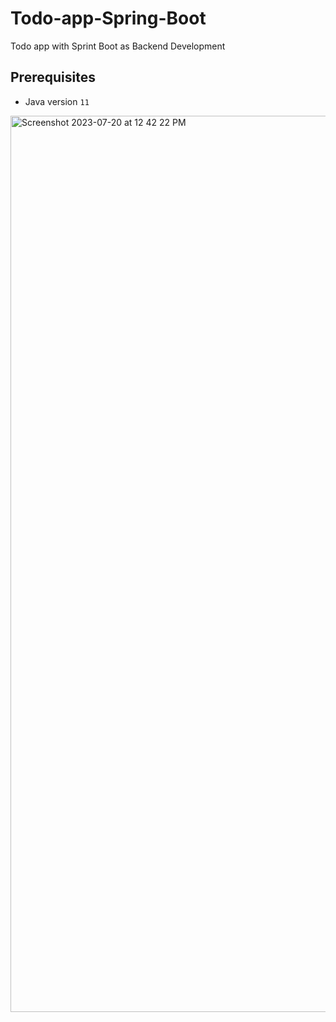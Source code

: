 # Todo-app-Spring-Boot
Todo app with Sprint Boot as Backend Development
## Prerequisites

- Java version `11`

<img width="1434" alt="Screenshot 2023-07-20 at 12 42 22 PM" src="https://github.com/mukul297/Todo-app-Spring-Boot/assets/43707359/b978576e-cd63-4fbd-95c0-5f1754b0c6a5">
